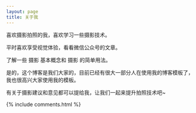 ```yaml
---
layout: page
title: 关于我 
---
```


喜欢摄影拍照的我，喜欢学习一些摄影技术。
<p>
平时喜欢享受视觉体验，看看微信公众号的文章。
<p>
了解一些 摄影 基本概念和 摄影 的简单用法。




<p>

是的，这个博客是我们大家的，目前已经有很大一部分人在使用我的博客模板了，我也很高兴大家使用我的模板。


<p> 
有关于摄影建议和意见都可以提给我，让我们一起来提升拍照技术吧~ 



{% include comments.html %}

